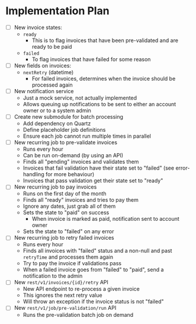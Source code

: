# Implementation Plan

- [ ] New invoice states:
    - `ready`
        - This is to flag invoices that have been pre-validated and are ready to be paid
    - `failed`
        - To flag invoices that have failed for some reason
- [ ] New fields on invoices:
    - `nextRetry` (datetime)
        - For failed invoices, determines when the invoice should be processed again
- [ ] New notification service
    - Just a mock service, not actually implemented
    - Allows queuing up notifications to be sent to either an account owner or to a system admin
- [ ] Create new submodule for batch processing
    - Add dependency on Quartz
    - Define placeholder job definitions
    - Ensure each job cannot run multiple times in parallel
- [ ] New recurring job to pre-validate invoices
    - Runs every hour
    - Can be run on-demand (by using an API)
    - Finds all "pending" invoices and validates them
    - Invoices that fail validation have their state set to "failed" (see error-handling for more behaviour)
    - Invoices that pass validation get their state set to "ready"
- [ ] New recurring job to pay invoices
    - Runs on the first day of the month
    - Finds all "ready" invoices and tries to pay them
    - Ignore any dates, just grab all of them
    - Sets the state to "paid" on success
        - When invoice is marked as paid, notification sent to account owner
    - Sets the state to "failed" on any error
- [ ] New recurring job to retry failed invoices
    - Runs every hour
    - Finds all invoices with "failed" status and a non-null and past `retryTime` and processes them again
    - Try to pay the invoice if validations pass
    - When a failed invoice goes from "failed" to "paid", send a notification to the admin
- [ ] New `rest/v1/invoices/{id}/retry` API
    - New API endpoint to re-process a given invoice
    - This ignores the next retry value
    - Will throw an exception if the invoice status is not "failed"
- [ ] New `rest/v1/job/pre-validation/run` API
    - Runs the pre-validation batch job on demand
